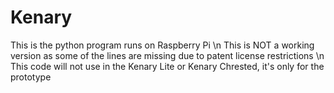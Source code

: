Kenary
======

This is the python program runs on Raspberry Pi \n
This is NOT a working version as some of the lines are missing due to patent license restrictions \n
This code will not use in the Kenary Lite or Kenary Chrested, it's only for the prototype
